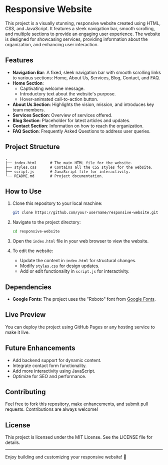 # Responsive Website

This project is a visually stunning, responsive website created using HTML, CSS, and JavaScript. It features a sleek navigation bar, smooth scrolling, and multiple sections to provide an engaging user experience. The website is designed for showcasing services, providing information about the organization, and enhancing user interaction.

## Features

- **Navigation Bar**: A fixed, sleek navigation bar with smooth scrolling links to various sections: Home, About Us, Services, Blog, Contact, and FAQ.
- **Home Section**:
  - Captivating welcome message.
  - Introductory text about the website's purpose.
  - Hover-animated call-to-action button.
- **About Us Section**: Highlights the vision, mission, and introduces key team members.
- **Services Section**: Overview of services offered.
- **Blog Section**: Placeholder for latest articles and updates.
- **Contact Section**: Information on how to reach the organization.
- **FAQ Section**: Frequently Asked Questions to address user queries.

## Project Structure

```
.
├── index.html      # The main HTML file for the website.
├── styles.css      # Contains all the CSS styles for the website.
├── script.js       # JavaScript file for interactivity.
└── README.md       # Project documentation.
```

## How to Use

1. Clone this repository to your local machine:
    ```bash
    git clone https://github.com/your-username/responsive-website.git
    ```

2. Navigate to the project directory:
    ```bash
    cd responsive-website
    ```

3. Open the `index.html` file in your web browser to view the website.

4. To edit the website:
   - Update the content in `index.html` for structural changes.
   - Modify `styles.css` for design updates.
   - Add or edit functionality in `script.js` for interactivity.

## Dependencies

- **Google Fonts**: The project uses the "Roboto" font from [Google Fonts](https://fonts.google.com/).

## Live Preview

You can deploy the project using GitHub Pages or any hosting service to make it live.

## Future Enhancements

- Add backend support for dynamic content.
- Integrate contact form functionality.
- Add more interactivity using JavaScript.
- Optimize for SEO and performance.

## Contributing

Feel free to fork this repository, make enhancements, and submit pull requests. Contributions are always welcome!

## License

This project is licensed under the MIT License. See the LICENSE file for details.

---

Enjoy building and customizing your responsive website! 🎉

